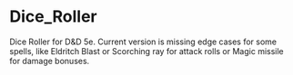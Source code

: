 # Dice_Roller

Dice Roller for D&D 5e. Current version is missing edge cases for some spells, like Eldritch Blast or Scorching ray for attack rolls or Magic missile for damage bonuses.
